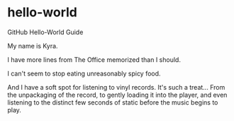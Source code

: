# hello-world
GitHub Hello-World Guide

My name is Kyra. 


I have more lines from The Office memorized than I should.

I can't seem to stop eating unreasonably spicy food. 

And I have a soft spot for listening to vinyl records. It's such a treat... From the unpackaging of the record, to gently loading it into the player, and even listening to the distinct few seconds of static before the music begins to play.
